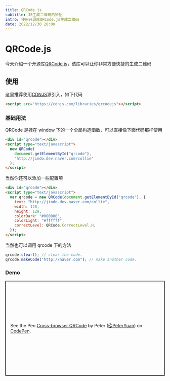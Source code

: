 ```yaml
---
title: QRCode.js
subtitle: JS生成二维码的妙招
intro: 使用开源库QRCode.js生成二维码
date: 2022/12/30 20:00
---
```


# QRCode.js

今天介绍一个开源库[QRCode.js](https://davidshimjs.github.io/qrcodejs/)，该库可以让你非常方便快捷的生成二维码

## 使用

这里推荐使用[CDNJS](https://cdnjs.com/libraries/qrcodejs)源引入，如下代码

```html
<script src="https://cdnjs.com/libraries/qrcodejs"></script>
```

### 基础用法

QRCode 是挂在 window 下的一个全局构造函数，可以直接像下面代码那样使用

```html
<div id="qrcode"></div>
<script type="text/javascript">
  new QRCode(
    document.getElementById("qrcode"),
    "http://jindo.dev.naver.com/collie"
  );
</script>
```

当然你还可以添加一些配置项

```html
<div id="qrcode"></div>
<script type="text/javascript">
  var qrcode = new QRCode(document.getElementById("qrcode"), {
    text: "http://jindo.dev.naver.com/collie",
    width: 128,
    height: 128,
    colorDark: "#000000",
    colorLight: "#ffffff",
    correctLevel: QRCode.CorrectLevel.H,
  });
</script>
```

当然也可以调用 qrcode 下的方法

```js
qrcode.clear(); // clear the code.
qrcode.makeCode("http://naver.com"); // make another code.
```

### Demo

<p class="codepen" data-height="300" data-default-tab="html,result" data-slug-hash="yLqOjjz" data-user="PeterYuan" style="height: 300px; box-sizing: border-box; display: flex; align-items: center; justify-content: center; border: 2px solid; margin: 1em 0; padding: 1em;">
  <span>See the Pen <a href="https://codepen.io/PeterYuan/pen/yLqOjjz">
  Cross-browser QRCode</a> by Peter (<a href="https://codepen.io/PeterYuan">@PeterYuan</a>)
  on <a href="https://codepen.io">CodePen</a>.</span>
</p>
<script async src="https://cpwebassets.codepen.io/assets/embed/ei.js"></script>
